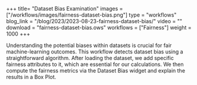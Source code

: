 +++
title= "Dataset Bias Examination"
images =  ["/workflows/images/fairness-dataset-bias.png"]
type = "workflows"
blog_link =  "/blog/2023/2023-08-23-fairness-dataset-bias/"
video = ""
download = "fairness-dataset-bias.ows"
workflows = ["Fairness"]
weight = 1000
+++

Understanding the potential biases within datasets is crucial for fair machine-learning outcomes. This workflow detects dataset bias using a straightforward algorithm. After loading the dataset, we add specific fairness attributes to it, which are essential for our calculations. We then compute the fairness metrics via the Dataset Bias widget and explain the results in a Box Plot.
